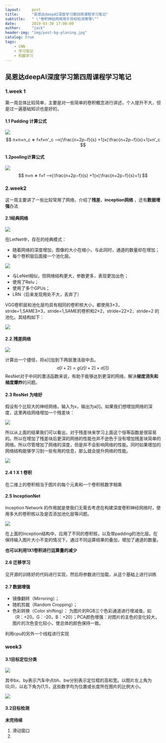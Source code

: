 ```yaml
---
layout:     post
title:      "吴恩达deepAI深度学习第四周课程学习笔记"
subtitle:   " \"卷积神经网络用于目标检测等等\""
date:       2019-03-30 17:00:00
author:     "jack"
header-img: "img/post-bg-planing.jpg"
catalog: true
tags:
    - CNN
    - 学习笔记
    - 机器学习
---
```


## 吴恩达deepAI深度学习第四周课程学习笔记


### 1.week 1

第一周总体比较简单，主要是对一些简单的卷积概念进行讲述，个人提升不大，但是过一遍基础知识也是好的，

#### 1.1 Padding 计算公式

![](https://ws1.sinaimg.cn/large/007bgNxTly1g16xtrnch0j30yi0gijth.jpg)
$$
n×n×n_c ∗ f×f×n'_c —>⌊\frac{n+2p−f}{s} +1⌋×⌊\frac{n+2p−f}{s}+1⌋×n′_c
$$

#### 1.2pooling计算公式

![](https://ws1.sinaimg.cn/large/007bgNxTly1g16y0ef908j30xz0jv45b.jpg)
$$
n×n ∗ f×f —>⌊\frac{n+2p−f}{s} +1⌋×⌊\frac{n+2p−f}{s}+1⌋
$$

### 2.week2

这一周主要讲了一些比较常用了网络，介绍了**残差**，**inception网络** ，还有**数据增强**办法

#### 2.1经典网络

![](https://ws1.sinaimg.cn/large/007bgNxTly1g16y8yur9jj31m90pawfk.jpg)

在LetNet中，存在的经典模式：

- 随着网络的深度增加，图像的大小在缩小，与此同时，通道的数量却在增加；
- 每个卷积层后面接一个池化层。

![](https://ws1.sinaimg.cn/large/007bgNxTly1g16yazz8y6j31lv0tvq52.jpg)

- 与LeNet相似，但网络结构更大，参数更多，表现更加出色；
- 使用了Relu；
- 使用了多个GPUs；
- LRN（后来发现用处不大，丢弃了）

VGG卷积层和池化层均具有相同的卷积核大小，都使用3×3，stride=1,SAME3×3，stride=1,SAME的卷积和2×2，stride=22×2，stride=2 的池化。其结构如下：

![](https://ws1.sinaimg.cn/large/007bgNxTly1g16yaiuoi2j31kc0uqdhm.jpg)

#### 2.2.残差网络

![](https://ws1.sinaimg.cn/large/007bgNxTly1g16ym99g9gj31by0pwmz0.jpg)

计算出一个捷径，将a[l]加到下两层激活层中去。
$$
a[l+2]=g(z[l+2]+a[l])
$$
ResNet对于中间的激活函数来说，有助于能够达到更深的网络，解决**梯度消失和梯度爆炸**的问题。

#### 2.3 ResNet 为啥好

假设有个比较大的神经网络，输入为x，输出为a[l]。如果我们想增加网络的深度，这里再给网络增加一个残差块：

![](https://ws1.sinaimg.cn/large/007bgNxTly1g16yrt771rj31an0mvjy6.jpg)

所以从上面的结果我们可以看出，对于残差块来学习上面这个恒等函数是很容易的。所以在增加了残差块后更深的网络的性能也并不逊色于没有增加残差块简单的网络。所以尽管增加了网络的深度，但是并不会影响网络的性能。同时如果增加的网络结构能够学习到一些有用的信息，那么就会提升网络的性能。

![](https://ws1.sinaimg.cn/large/007bgNxTly1g16z5pm8y5j31ju0hftv4.jpg)



#### 2.4 1 X 1 卷积

在二维上的卷积相当于图片的每个元素和一个卷积核数字相乘

#### 2.5 InceptionNet 

Inception Network 的作用就是使我们无需去考虑在构建深度卷积神经网络时，使用多大的卷积核以及是否添加池化层等问题。

![](https://ws1.sinaimg.cn/large/007bgNxTly1g16yev3d6wj31am0he74o.jpg)

在上面的Inception结构中，应用了不同的卷积核，以及带padding的池化层。在保持输入图片大小不变的情况下，通过不同运算结果的叠加，增加了通道的数量。

**也可以利用1X1卷积进行运算量的减少**

#### 2.6 迁移学习

见开源的训练好的代码进行实现，然后将参数进行加载，从这个基础上进行训练

#### 2.7 数据增强

- 镜像翻转（Mirroring）；
- 随机剪裁（Random Cropping）；
- 色彩转换（Color shifting）： 为图片的RGB三个色彩通道进行增减值，如（R：+20，G：-20，B：+20）；PCA颜色增强：对图片的主色的变化较大，图片的次色变化较小，使总体的颜色保持一致。

利用cpu的另外一个线程进行实现

### week3

#### 3.1目标定位分类

![](https://ws1.sinaimg.cn/large/007bgNxTly1g16z7xitvej31br0r7jtd.jpg)

其中bx、by表示汽车中点bh、bw分别表示定位框的高和宽。以图片左上角为(0,0)，以右下角为(1,1)，这些数字均为位置或长度所在图片的比例大小。

![](https://ws1.sinaimg.cn/large/007bgNxTly1g16z8ylvwtj319x0lr77m.jpg)

#### 3.2目标检测

**未完待续**

1. 滑动窗口
2. 

